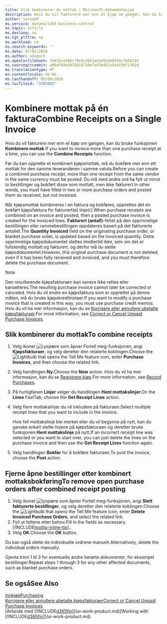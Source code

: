 ```yaml
---
title: Slik kombinerer du mottak | Microsoft-dokumentasjon
description: Hvis du vil fakturere mer enn et kjøp om gangen, kan du bruke funksjonen Kombinere mottak.
author: SorenGP
ms.service: dynamics365-business-central
ms.topic: article
ms.devlang: na
ms.tgt_pltfrm: na
ms.workload: na
ms.search.keywords: ''
ms.date: 07/02/2020
ms.author: edupont
ms.openlocfilehash: 70433ce496c79edcd053ae345b3b0559cf60b744
ms.sourcegitcommit: a80afd4e5075018716efad76d82a54e158f1392d
ms.translationtype: HT
ms.contentlocale: nb-NO
ms.lasthandoff: 09/09/2020
ms.locfileid: "3782902"
---
```

# <a name="combine-receipts-on-a-single-invoice"></a><span data-ttu-id="fa9a4-103">Kombinere mottak på én faktura</span><span class="sxs-lookup"><span data-stu-id="fa9a4-103">Combine Receipts on a Single Invoice</span></span>

<span data-ttu-id="fa9a4-104">Hvis du vil fakturere mer enn et kjøp om gangen, kan du bruke funksjonen **Kombinere mottak**.</span><span class="sxs-lookup"><span data-stu-id="fa9a4-104">If you want to invoice more than one purchase receipt at a time, you can use the **Combine Receipts** function.</span></span>  

<span data-ttu-id="fa9a4-105">Før du kan opprette et kombinert kjøpsmottak, må du bokføre mer enn ett mottak for den samme leverandøren i samme valuta.</span><span class="sxs-lookup"><span data-stu-id="fa9a4-105">Before you can create a combined purchase receipt, more than one receipt from the same vendor in the same currency must be posted.</span></span> <span data-ttu-id="fa9a4-106">Du må med andre ord ha fylt ut minst to bestillinger og bokført disse som mottatt, men ikke fakturert.</span><span class="sxs-lookup"><span data-stu-id="fa9a4-106">In other words, you must have filled in two or more purchase orders and posted them as received, but not invoiced.</span></span>  

<span data-ttu-id="fa9a4-107">Når kjøpsmottak kombineres i en faktura og bokføres, opprettes det en bokført kjøpsfaktura for fakturert(e) linje(r).</span><span class="sxs-lookup"><span data-stu-id="fa9a4-107">When purchase receipts are combined on an invoice and posted, then a posted purchase invoice is created for the invoiced lines.</span></span> <span data-ttu-id="fa9a4-108">**Fakturert (antall)**-feltet på den opprinnelige bestillingen eller rammebestillingen oppdateres basert på det fakturerte antallet.</span><span class="sxs-lookup"><span data-stu-id="fa9a4-108">The **Quantity Invoiced** field on the originating purchase order, or blanket purchase order, is updated based on the invoiced quantity.</span></span> <span data-ttu-id="fa9a4-109">Dette opprinnelige kjøpsdokumentet slettes imidlertid ikke, selv om det er fullstendig mottatt og fakturert, og derfor må du slette kjøpsdokumentet.</span><span class="sxs-lookup"><span data-stu-id="fa9a4-109">However, this original purchase document is not deleted, even if it has been fully received and invoiced, and you must therefore delete the purchase document.</span></span>  

> [!NOTE]
> <span data-ttu-id="fa9a4-110">Den resulterende kjøpsfakturaen kan senere ikke rettes eller kanselleres.</span><span class="sxs-lookup"><span data-stu-id="fa9a4-110">The resulting purchase invoice cannot later be corrected or canceled.</span></span> <span data-ttu-id="fa9a4-111">Hvis du vil endre en kjøpsfaktura som er opprettet på denne måten, må du bruke kjøpskreditnotaer.</span><span class="sxs-lookup"><span data-stu-id="fa9a4-111">If you want to modify a purchase invoice that is created in this way, you must use purchase credit memos.</span></span> <span data-ttu-id="fa9a4-112">Hvis du vil ha mer informasjon, kan du se [Korrigere eller annullere ubetalte kjøpsfakturaer](purchasing-how-correct-cancel-unpaid-purchase-invoices.md).</span><span class="sxs-lookup"><span data-stu-id="fa9a4-112">For more information, see [Correct or Cancel Unpaid Purchase Invoices](purchasing-how-correct-cancel-unpaid-purchase-invoices.md).</span></span>

## <a name="to-combine-receipts"></a><span data-ttu-id="fa9a4-113">Slik kombinerer du mottak</span><span class="sxs-lookup"><span data-stu-id="fa9a4-113">To combine receipts</span></span>

1. <span data-ttu-id="fa9a4-114">Velg ikonet ![Lyspære som åpner Fortell meg-funksjonen](media/ui-search/search_small.png "Fortell hva du vil gjøre"), angi **Kjøpsfakturaer**, og velg deretter den relaterte koblingen.</span><span class="sxs-lookup"><span data-stu-id="fa9a4-114">Choose the ![Lightbulb that opens the Tell Me feature](media/ui-search/search_small.png "Tell me what you want to do") icon, enter **Purchase Invoices**, and then choose the related link.</span></span>  
2. <span data-ttu-id="fa9a4-115">Velg handlingen **Ny**.</span><span class="sxs-lookup"><span data-stu-id="fa9a4-115">Choose the **New** action.</span></span> <span data-ttu-id="fa9a4-116">Hvis du vil ha mer informasjon, kan du se [Registrere kjøp](purchasing-how-record-purchases.md).</span><span class="sxs-lookup"><span data-stu-id="fa9a4-116">For more information, see [Record Purchases](purchasing-how-record-purchases.md).</span></span>  
3. <span data-ttu-id="fa9a4-117">På hurtigfanen **Linjer** velger du handlingen **Hent mottakslinjer**.</span><span class="sxs-lookup"><span data-stu-id="fa9a4-117">On the **Lines** FastTab, choose the **Get Receipt Lines** action.</span></span>  
4. <span data-ttu-id="fa9a4-118">Velg flere mottakslinjer du vil inkludere på fakturaen.</span><span class="sxs-lookup"><span data-stu-id="fa9a4-118">Select multiple receipt lines that you want to include in the invoice.</span></span>  

    <span data-ttu-id="fa9a4-119">Hvis feil mottakslinje ble merket eller du vil begynne på nytt, kan du ganske enkelt slette linjene på kjøpsfakturaen og deretter bruke funksjonen **Hent mottakslinje** på nytt.</span><span class="sxs-lookup"><span data-stu-id="fa9a4-119">If an incorrect receipt line was selected or you want to start over, you can just delete the lines on the purchase invoice and then use the **Get Receipt Lines** function again.</span></span>  
5. <span data-ttu-id="fa9a4-120">Velg handlingen **Bokfør** for å bokføre fakturaen.</span><span class="sxs-lookup"><span data-stu-id="fa9a4-120">To post the invoice, choose the **Post** action.</span></span>  

## <a name="to-remove-open-purchase-orders-after-combined-receipt-posting"></a><span data-ttu-id="fa9a4-121">Fjerne åpne bestillinger etter kombinert mottaksbokføring</span><span class="sxs-lookup"><span data-stu-id="fa9a4-121">To remove open purchase orders after combined receipt posting</span></span>

1. <span data-ttu-id="fa9a4-122">Velg ikonet ![lyspære som åpner Fortell meg-funksjonen](media/ui-search/search_small.png "Fortell hva du vil gjøre"), angi **Slett fakturerte bestillinger**, og velg deretter den relaterte koblingen.</span><span class="sxs-lookup"><span data-stu-id="fa9a4-122">Choose the ![Lightbulb that opens the Tell Me feature](media/ui-search/search_small.png "Tell me what you want to do") icon, enter **Delete Invoiced Purchase Orders**, and select the related link.</span></span>  
2. <span data-ttu-id="fa9a4-123">Fyll ut feltene etter behov.</span><span class="sxs-lookup"><span data-stu-id="fa9a4-123">Fill in the fields as necessary.</span></span> [!INCLUDE[tooltip-inline-tip](includes/tooltip-inline-tip_md.md)]<span data-ttu-id="fa9a4-124">.</span><span class="sxs-lookup"><span data-stu-id="fa9a4-124">.</span></span>
3. <span data-ttu-id="fa9a4-125">Velg **OK**.</span><span class="sxs-lookup"><span data-stu-id="fa9a4-125">Choose the **OK** button.</span></span>  

<span data-ttu-id="fa9a4-126">Du kan også slette de individuelle ordrene manuelt.</span><span class="sxs-lookup"><span data-stu-id="fa9a4-126">Alternatively, delete the individual orders manually.</span></span>

<span data-ttu-id="fa9a4-127">Gjenta trinn 1 til 3 for eventuelle andre berørte dokumenter, for eksempel bestillinger.</span><span class="sxs-lookup"><span data-stu-id="fa9a4-127">Repeat steps 1 through 3 for any other affected documents, such as blanket purchase orders.</span></span>

## <a name="see-also"></a><span data-ttu-id="fa9a4-128">Se også</span><span class="sxs-lookup"><span data-stu-id="fa9a4-128">See Also</span></span>

[<span data-ttu-id="fa9a4-129">Innkjøp</span><span class="sxs-lookup"><span data-stu-id="fa9a4-129">Purchasing</span></span>](purchasing-manage-purchasing.md)  
[<span data-ttu-id="fa9a4-130">Korrigere eller annullere ubetalte kjøpsfakturaer</span><span class="sxs-lookup"><span data-stu-id="fa9a4-130">Correct or Cancel Unpaid Purchase Invoices</span></span>](purchasing-how-correct-cancel-unpaid-purchase-invoices.md)  
<span data-ttu-id="fa9a4-131">[Arbeide med [!INCLUDE[d365fin](includes/d365fin_md.md)]](ui-work-product.md)</span><span class="sxs-lookup"><span data-stu-id="fa9a4-131">[Working with [!INCLUDE[d365fin](includes/d365fin_md.md)]](ui-work-product.md)</span></span>  
